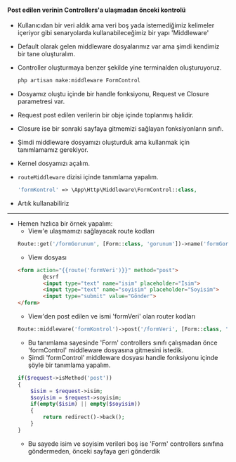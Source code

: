 #### Post edilen verinin Controllers'a ulaşmadan önceki kontrolü

- Kullanıcıdan bir veri aldık ama veri boş yada istemediğimiz kelimeler içeriyor gibi senaryolarda kullanabileceğimiz bir yapı 'Middleware'
- Default olarak gelen middleware dosyalarımız var ama şimdi kendimiz bir tane oluşturalım.
- Controller oluşturmaya benzer şekilde yine terminalden oluşturuyoruz.
	```sh
	php artisan make:middleware FormControl
	```
- Dosyamız oluştu içinde bir handle fonksiyonu, Request ve Closure parametresi var.
- Request post edilen verilerin bir obje içinde toplanmış halidir.
- Closure ise bir sonraki sayfaya gitmemizi sağlayan fonksiyonların sınıfı.
- Şimdi middleware dosyamızı oluşturduk ama kullanmak için tanımlamamız gerekiyor.
- Kernel dosyamızı açalım.
- ```routeMiddleware``` dizisi içinde tanımlama yapalım.

	```php
	'formKontrol' => \App\Http\Middleware\FormControl::class,
	```
- Artık kullanabiliriz
-----
- Hemen hızlıca bir örnek yapalım:
	- View'e ulaşmamızı sağlayacak route kodları
	```php
	Route::get('/formGorunum', [Form::class, 'gorunum'])->name('formGorunum');
	```
	- View dosyası
	```html
	<form action="{{route('formVeri')}}" method="post">
        	@csrf
        	<input type="text" name="isim" placeholder="İsim">
        	<input type="text" name="soyisim" placeholder="Soyisim">
        	<input type="submit" value="Gönder">
    </form>
	```
	- View'den post edilen ve ismi 'formVeri' olan router kodları
	```php
	Route::middleware('formKontrol')->post('/formVeri', [Form::class, 'veri'])->name('formVeri');
	```
	- Bu tanımlama sayesinde 'Form' controllers sınıfı çalışmadan önce 'formControl' middleware dosyasına gitmesini istedik.
	- Şimdi 'formControl' middleware dosyası handle fonksiyonu içinde şöyle bir tanımlama yapalım.
	```php
	if($request->isMethod('post'))
    {
        $isim = $request->isim;
        $soyisim = $request->soyisim;
        if(empty($isim) || empty($soyisim))
        {
            return redirect()->back();
        }
    }
	```
	- Bu sayede isim ve soyisim verileri boş ise 'Form' controllers sınıfına göndermeden, önceki sayfaya geri gönderdik
	
